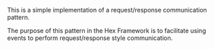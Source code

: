 This is a simple implementation of a request/response communication pattern.

The purpose of this pattern in the Hex Framework is to facilitate using events to perform request/response style communication. 